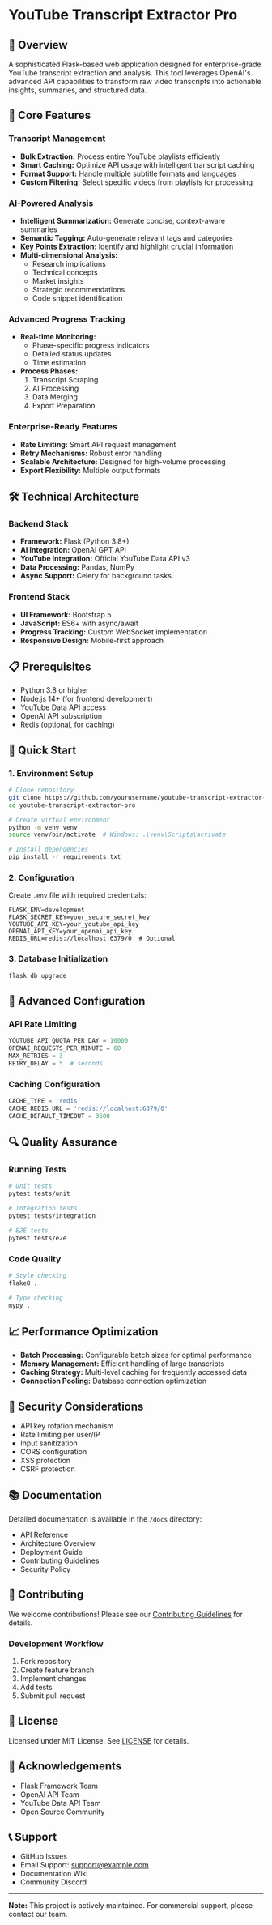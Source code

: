 # YouTube Transcript Extractor Pro

## 🚀 Overview

A sophisticated Flask-based web application designed for enterprise-grade YouTube transcript extraction and analysis. This tool leverages OpenAI's advanced API capabilities to transform raw video transcripts into actionable insights, summaries, and structured data.

## 🎯 Core Features

### Transcript Management
- **Bulk Extraction:** Process entire YouTube playlists efficiently
- **Smart Caching:** Optimize API usage with intelligent transcript caching
- **Format Support:** Handle multiple subtitle formats and languages
- **Custom Filtering:** Select specific videos from playlists for processing

### AI-Powered Analysis
- **Intelligent Summarization:** Generate concise, context-aware summaries
- **Semantic Tagging:** Auto-generate relevant tags and categories
- **Key Points Extraction:** Identify and highlight crucial information
- **Multi-dimensional Analysis:**
  - Research implications
  - Technical concepts
  - Market insights
  - Strategic recommendations
  - Code snippet identification
  
### Advanced Progress Tracking
- **Real-time Monitoring:**
  - Phase-specific progress indicators
  - Detailed status updates
  - Time estimation
- **Process Phases:**
  1. Transcript Scraping
  2. AI Processing
  3. Data Merging
  4. Export Preparation

### Enterprise-Ready Features
- **Rate Limiting:** Smart API request management
- **Retry Mechanisms:** Robust error handling
- **Scalable Architecture:** Designed for high-volume processing
- **Export Flexibility:** Multiple output formats

## 🛠 Technical Architecture

### Backend Stack
- **Framework:** Flask (Python 3.8+)
- **AI Integration:** OpenAI GPT API
- **YouTube Integration:** Official YouTube Data API v3
- **Data Processing:** Pandas, NumPy
- **Async Support:** Celery for background tasks

### Frontend Stack
- **UI Framework:** Bootstrap 5
- **JavaScript:** ES6+ with async/await
- **Progress Tracking:** Custom WebSocket implementation
- **Responsive Design:** Mobile-first approach

## 📋 Prerequisites

- Python 3.8 or higher
- Node.js 14+ (for frontend development)
- YouTube Data API access
- OpenAI API subscription
- Redis (optional, for caching)

## 🚀 Quick Start

### 1. Environment Setup

```bash
# Clone repository
git clone https://github.com/yourusername/youtube-transcript-extractor-pro.git
cd youtube-transcript-extractor-pro

# Create virtual environment
python -m venv venv
source venv/bin/activate  # Windows: .\venv\Scripts\activate

# Install dependencies
pip install -r requirements.txt
```

### 2. Configuration

Create `.env` file with required credentials:

```env
FLASK_ENV=development
FLASK_SECRET_KEY=your_secure_secret_key
YOUTUBE_API_KEY=your_youtube_api_key
OPENAI_API_KEY=your_openai_api_key
REDIS_URL=redis://localhost:6379/0  # Optional
```

### 3. Database Initialization

```bash
flask db upgrade
```

## 🔧 Advanced Configuration

### API Rate Limiting
```python
YOUTUBE_API_QUOTA_PER_DAY = 10000
OPENAI_REQUESTS_PER_MINUTE = 60
MAX_RETRIES = 3
RETRY_DELAY = 5  # seconds
```

### Caching Configuration
```python
CACHE_TYPE = 'redis'
CACHE_REDIS_URL = 'redis://localhost:6379/0'
CACHE_DEFAULT_TIMEOUT = 3600
```

## 🔍 Quality Assurance

### Running Tests
```bash
# Unit tests
pytest tests/unit

# Integration tests
pytest tests/integration

# E2E tests
pytest tests/e2e
```

### Code Quality
```bash
# Style checking
flake8 .

# Type checking
mypy .
```

## 📈 Performance Optimization

- **Batch Processing:** Configurable batch sizes for optimal performance
- **Memory Management:** Efficient handling of large transcripts
- **Caching Strategy:** Multi-level caching for frequently accessed data
- **Connection Pooling:** Database connection optimization

## 🔐 Security Considerations

- API key rotation mechanism
- Rate limiting per user/IP
- Input sanitization
- CORS configuration
- XSS protection
- CSRF protection

## 📚 Documentation

Detailed documentation is available in the `/docs` directory:
- API Reference
- Architecture Overview
- Deployment Guide
- Contributing Guidelines
- Security Policy

## 🤝 Contributing

We welcome contributions! Please see our [Contributing Guidelines](CONTRIBUTING.md) for details.

### Development Workflow
1. Fork repository
2. Create feature branch
3. Implement changes
4. Add tests
5. Submit pull request

## 📄 License

Licensed under MIT License. See [LICENSE](LICENSE) for details.

## 🙏 Acknowledgements

- Flask Framework Team
- OpenAI API Team
- YouTube Data API Team
- Open Source Community

## 📞 Support

- GitHub Issues
- Email Support: support@example.com
- Documentation Wiki
- Community Discord

---

**Note:** This project is actively maintained. For commercial support, please contact our team.
